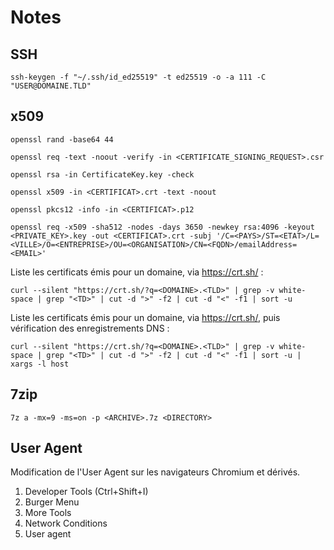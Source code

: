 # Notes

## SSH

```shell
ssh-keygen -f "~/.ssh/id_ed25519" -t ed25519 -o -a 111 -C "USER@DOMAINE.TLD"
```

## x509

```shell
openssl rand -base64 44
```

```shell
openssl req -text -noout -verify -in <CERTIFICATE_SIGNING_REQUEST>.csr
```

```shell
openssl rsa -in CertificateKey.key -check
```

```shell
openssl x509 -in <CERTIFICAT>.crt -text -noout
```

```shell
openssl pkcs12 -info -in <CERTIFICAT>.p12
```

```shell
openssl req -x509 -sha512 -nodes -days 3650 -newkey rsa:4096 -keyout <PRIVATE_KEY>.key -out <CERTIFICAT>.crt -subj '/C=<PAYS>/ST=<ETAT>/L=<VILLE>/O=<ENTREPRISE>/OU=<ORGANISATION>/CN=<FQDN>/emailAddress=<EMAIL>'
```

Liste les certificats émis pour un domaine, via https://crt.sh/ :

```shell
curl --silent "https://crt.sh/?q=<DOMAINE>.<TLD>" | grep -v white-space | grep "<TD>" | cut -d ">" -f2 | cut -d "<" -f1 | sort -u
```

Liste les certificats émis pour un domaine, via https://crt.sh/, puis vérification des enregistrements DNS :

```shell
curl --silent "https://crt.sh/?q=<DOMAINE>.<TLD>" | grep -v white-space | grep "<TD>" | cut -d ">" -f2 | cut -d "<" -f1 | sort -u | xargs -l host
```

## 7zip

```shell
7z a -mx=9 -ms=on -p <ARCHIVE>.7z <DIRECTORY>
```

## User Agent

Modification de l'User Agent sur les navigateurs Chromium et dérivés.

1. Developer Tools (Ctrl+Shift+I)
2. Burger Menu
3. More Tools
4. Network Conditions
5. User agent
